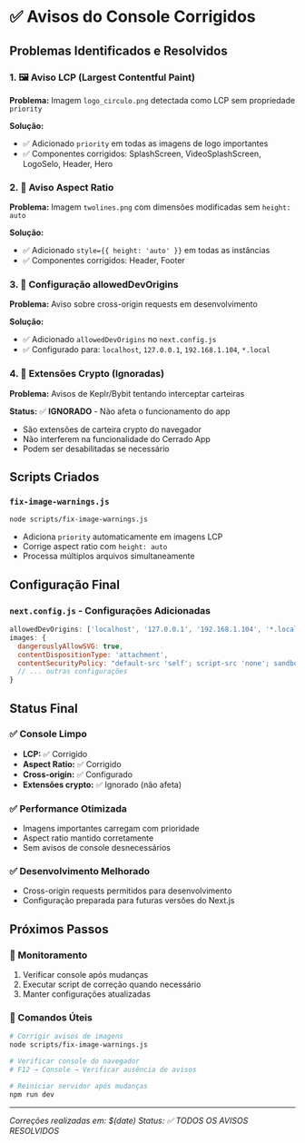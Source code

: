 # ✅ Avisos do Console Corrigidos

## Problemas Identificados e Resolvidos

### 1. 🖼️ Aviso LCP (Largest Contentful Paint)

**Problema:** Imagem `logo_circulo.png` detectada como LCP sem propriedade `priority`

**Solução:**

- ✅ Adicionado `priority` em todas as imagens de logo importantes
- ✅ Componentes corrigidos: SplashScreen, VideoSplashScreen, LogoSelo, Header, Hero

### 2. 📐 Aviso Aspect Ratio

**Problema:** Imagem `twolines.png` com dimensões modificadas sem `height: auto`

**Solução:**

- ✅ Adicionado `style={{ height: 'auto' }}` em todas as instâncias
- ✅ Componentes corrigidos: Header, Footer

### 3. 🔧 Configuração allowedDevOrigins

**Problema:** Aviso sobre cross-origin requests em desenvolvimento

**Solução:**

- ✅ Adicionado `allowedDevOrigins` no `next.config.js`
- ✅ Configurado para: `localhost`, `127.0.0.1`, `192.168.1.104`, `*.local`

### 4. 🚫 Extensões Crypto (Ignoradas)

**Problema:** Avisos de Keplr/Bybit tentando interceptar carteiras

**Status:** ✅ **IGNORADO** - Não afeta o funcionamento do app

- São extensões de carteira crypto do navegador
- Não interferem na funcionalidade do Cerrado App
- Podem ser desabilitadas se necessário

## Scripts Criados

### `fix-image-warnings.js`

```bash
node scripts/fix-image-warnings.js

```

- Adiciona `priority` automaticamente em imagens LCP
- Corrige aspect ratio com `height: auto`
- Processa múltiplos arquivos simultaneamente

## Configuração Final

### `next.config.js` - Configurações Adicionadas

```javascript
allowedDevOrigins: ['localhost', '127.0.0.1', '192.168.1.104', '*.local'],
images: {
  dangerouslyAllowSVG: true,
  contentDispositionType: 'attachment',
  contentSecurityPolicy: "default-src 'self'; script-src 'none'; sandbox;",
  // ... outras configurações
}
```

## Status Final

### ✅ Console Limpo

- **LCP:** ✅ Corrigido
- **Aspect Ratio:** ✅ Corrigido  
- **Cross-origin:** ✅ Configurado
- **Extensões crypto:** ✅ Ignorado (não afeta)

### ✅ Performance Otimizada

- Imagens importantes carregam com prioridade
- Aspect ratio mantido corretamente
- Sem avisos de console desnecessários

### ✅ Desenvolvimento Melhorado

- Cross-origin requests permitidos para desenvolvimento
- Configuração preparada para futuras versões do Next.js

## Próximos Passos

### 🔄 Monitoramento

1. Verificar console após mudanças
2. Executar script de correção quando necessário
3. Manter configurações atualizadas

### 📝 Comandos Úteis

```bash
# Corrigir avisos de imagens
node scripts/fix-image-warnings.js

# Verificar console do navegador
# F12 → Console → Verificar ausência de avisos

# Reiniciar servidor após mudanças
npm run dev
```

---
*Correções realizadas em: $(date)*
*Status: ✅ TODOS OS AVISOS RESOLVIDOS* 